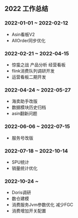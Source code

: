 ## 2022 工作总结

### 2022-01-01 ~ 2022-02-12
  - Asin看板V2
  - AllOrder同步优化

### 2022-02-21 ~ 2022-04-15
  - 惊蛰之战 产品分析 经营看板
  - flink消费队列调研开发
  - 运营看板二期开发

### 2022-04-24 ~ 2022-05-27
  - 海卖助手改版
  - 数据模块历史归档
  - asin翻新问题

### 2022-06-06 ~ 2022-07-15
  - 服务号改版

### 2022-07-18 ~ 2022-10-14
  - SPU统计
  - 销量统计优化

### 2022-10-24 ~
  - Doris调研
  - 数仓建模
  - 消费服务Jvm参数优化 减少FGC
  - 消费增加开关配置

